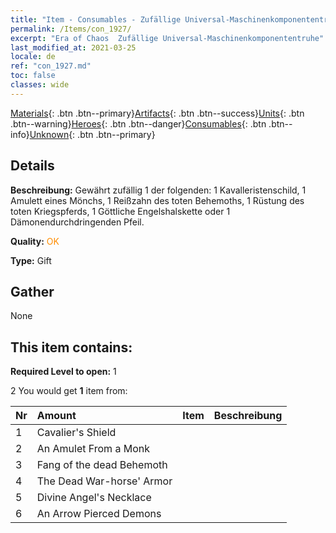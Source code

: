 ```yaml
---
title: "Item - Consumables - Zufällige Universal-Maschinenkomponententruhe"
permalink: /Items/con_1927/
excerpt: "Era of Chaos  Zufällige Universal-Maschinenkomponententruhe"
last_modified_at: 2021-03-25
locale: de
ref: "con_1927.md"
toc: false
classes: wide
---
```

 [Materials](/de/Items/){: .btn .btn--primary}[Artifacts](/de/Items/Artifacts/){: .btn .btn--success}[Units](/de/Items/Units/){: .btn .btn--warning}[Heroes](/de/Items/Heroes/){: .btn .btn--danger}[Consumables](/de/Items/Consumables/){: .btn .btn--info}[Unknown](/de/Items/Unknown/){: .btn .btn--primary}

## Details
 **Beschreibung:** Gewährt zufällig 1 der folgenden: 1 Kavalleristenschild, 1 Amulett eines Mönchs, 1 Reißzahn des toten Behemoths, 1 Rüstung des toten Kriegspferds, 1 Göttliche Engelshalskette oder 1 Dämonendurchdringenden Pfeil.

 **Quality:** <span style="color: #FF8C00">OK</span>

 **Type:** Gift

## Gather

  None

## This item contains:

 **Required Level to open:** 1

 2 You would get **1** item  from:

  | Nr | Amount |     Item    | Beschreibung |
  |:---|:-------|:------------|:-----------:|
  | 1 | Cavalier's Shield | 
  | 2 | An Amulet From a Monk | 
  | 3 | Fang of the dead Behemoth | 
  | 4 | The Dead War-horse' Armor | 
  | 5 | Divine Angel's Necklace | 
  | 6 | An Arrow Pierced Demons | 
